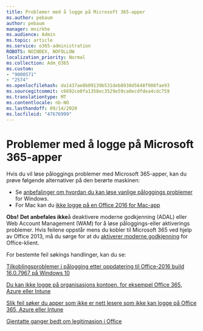 ```yaml
---
title: Problemer med å logge på Microsoft 365-apper
ms.author: pebaum
author: pebaum
manager: mnirkhe
ms.audience: Admin
ms.topic: article
ms.service: o365-administration
ROBOTS: NOINDEX, NOFOLLOW
localization_priority: Normal
ms.collection: Adm_O365
ms.custom:
- "9000571"
- "2574"
ms.openlocfilehash: da1437ae8b09139b531deb8930d5648f908fae93
ms.sourcegitcommit: c6692ce0fa1358ec3529e59ca0ecdfdea4cdc759
ms.translationtype: MT
ms.contentlocale: nb-NO
ms.lasthandoff: 09/14/2020
ms.locfileid: "47676999"
---
```

# <a name="issues-signing-into-microsoft-365-apps"></a>Problemer med å logge på Microsoft 365-apper

Hvis du vil løse påloggings problemer med Microsoft 365-apper, kan du prøve følgende alternativer på den berørte maskinen:  

- Se [anbefalinger om hvordan du kan løse vanlige påloggings problemer](https://docs.microsoft.com/office365/troubleshoot/administration/disabling-adal-wam-not-recommended#recommendations-on-resolving-common-sign-in-issues) for Windows.
- For Mac kan du  [ikke logge på en Office 2016 for Mac-app](https://docs.microsoft.com/office365/troubleshoot/authentication/sign-in-to-office-2016-for-mac-fail)

**Obs!**  **Det anbefales ikke**å deaktivere moderne godkjenning (ADAL) eller Web Account Management (WAM) for å løse påloggings-eller aktiverings problemer. Hvis feilene oppstår mens du kobler til Microsoft 365 ved hjelp av Office 2013, må du sørge for at du [aktiverer moderne godkjenning](https://docs.microsoft.com/microsoft-365/admin/security-and-compliance/enable-modern-authentication)  for Office-klient.

For bestemte feil søkings handlinger, kan du se:

[Tilkoblingsproblemer i pålogging etter oppdatering til Office-2016 build 16.0.7967 på Windows 10](https://docs.microsoft.com/office365/troubleshoot/administration/connection-issue-when-sign-in-office-2016)  

[Du kan ikke logge på organisasjons kontoen, for eksempel Office 365, Azure eller Intune](https://docs.microsoft.com/office365/troubleshoot/authentication/sign-in-to-office-365-azure-intune)

[Slik feil søker du apper som ikke er nett lesere som ikke kan logge på Office 365, Azure eller Intune](https://support.office.com/article/how-to-troubleshoot-non-browser-apps-that-can-t-sign-in-to-office-365-azure-or-intune-3ba1b268-66f6-462c-b0e5-070f5c2603c1?ui=en-US&rs=en-US&ad=US)

[Gjentatte ganger bedt om legitimasjon i Office](https://docs.microsoft.com/office365/troubleshoot/authentication/access-denied-when-connect-to-office-365)